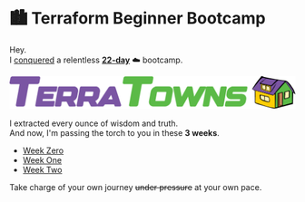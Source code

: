 

# 🏙️ Terraform Beginner Bootcamp

Hey.<br> 
I [conquered](https://github.com/yaya2devops/terraform-beginner-bootcamp-2023/blob/3.1.0/assets/2.7.1/gitpodxcamp/README.md) a relentless **[22-day](https://github.com/yaya2devops/terraform-beginner-bootcamp-2023/commits/main)** ☁️ bootcamp.

![Week 2 Minimal Architecture](assets/2.7.1/terratowns.png)


I extracted every ounce of wisdom and truth.<br> And now, I'm passing the torch to you in these **3 weeks**.

- [Week Zero](journal/week0.md)
- [Week One](journal/week1.md)
- [Week Two](journal/week2.md) 

Take charge of your own journey ~~under pressure~~ at your own pace.
